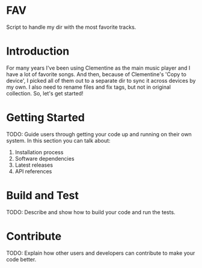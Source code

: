 # FAV

Script to handle my dir with the most favorite tracks.

# Introduction 
For many years I've been using Clementine as the main music player and I have a lot of favorite songs. And then, because of Clementine's 'Copy to device', I picked all of them out to a separate dir to sync it across devices by my own.
I also need to rename files and fix tags, but not in original collection. So, let's get started!

# Getting Started
TODO: Guide users through getting your code up and running on their own system. In this section you can talk about:
1.	Installation process
2.	Software dependencies
3.	Latest releases
4.	API references

# Build and Test
TODO: Describe and show how to build your code and run the tests. 

# Contribute
TODO: Explain how other users and developers can contribute to make your code better. 
